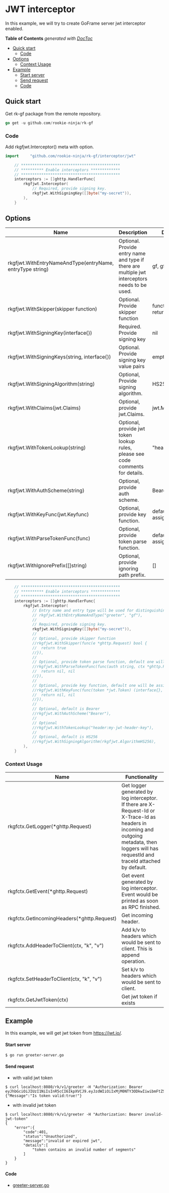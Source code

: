 # JWT interceptor
In this example, we will try to create GoFrame server jwt interceptor enabled.

<!-- START doctoc generated TOC please keep comment here to allow auto update -->
<!-- DON'T EDIT THIS SECTION, INSTEAD RE-RUN doctoc TO UPDATE -->
**Table of Contents**  *generated with [DocToc](https://github.com/thlorenz/doctoc)*

- [Quick start](#quick-start)
  - [Code](#code)
- [Options](#options)
  - [Context Usage](#context-usage)
- [Example](#example)
    - [Start server](#start-server)
    - [Send request](#send-request)
    - [Code](#code-1)

<!-- END doctoc generated TOC please keep comment here to allow auto update -->

## Quick start
Get rk-gf package from the remote repository.

```go
go get -u github.com/rookie-ninja/rk-gf
```

### Code
Add rkgfjwt.Interceptor() meta with option.

```go
import     "github.com/rookie-ninja/rk-gf/interceptor/jwt"
```
```go
    // ********************************************
    // ********** Enable interceptors *************
    // ********************************************
	interceptors := []ghttp.HandlerFunc{
        rkgfjwt.Interceptor(
			// Required, provide signing key.
			rkgfjwt.WithSigningKey([]byte("my-secret")),
        ),
    }
```

## Options
| Name | Description | Default Values |
| ---- | ---- | ---- |
| rkgfjwt.WithEntryNameAndType(entryName, entryType string) | Optional. Provide entry name and type if there are multiple jwt interceptors needs to be used. | gf, gf |
| rkgfjwt.WithSkipper(skipper function) | Optional. Provide skipper function | function always returns false |
| rkgfjwt.WithSigningKey(interface{}) | Required. Provide signing key | nil |
| rkgfjwt.WithSigningKeys(string, interface{}) | Optional. Provide signing key value pairs | empty |
| rkgfjwt.WithSigningAlgorithm(string) | Optional, Provide signing algorithm. | HS256 |
| rkgfjwt.WithClaims(jwt.Claims) | Optional, provide jwt.Claims. | jwt.MapClaims{} |
| rkgfjwt.WithTokenLookup(string) | Optional, provide jwt token lookup rules, please see code comments for details. | "header:Authorization" |
| rkgfjwt.WithAuthScheme(string) | Optional, provide auth scheme. | Bearer |
| rkgfjwt.WithKeyFunc(jwt.Keyfunc) | Optional, provide key function. | default function will be assigned. |
| rkgfjwt.WithParseTokenFunc(func) | Optional, provide token parse function. | default function will be assigned. | 
| rkgfjwt.WithIgnorePrefix([]string) | Optional, provide ignoring path prefix. | [] |

```go
    // ********************************************
    // ********** Enable interceptors *************
    // ********************************************
	interceptors := []ghttp.HandlerFunc{
		rkgfjwt.Interceptor(
			// Entry name and entry type will be used for distinguishing interceptors. Recommended.
			// rkgfjwt.WithEntryNameAndType("greeter", "gf"),
			//
			// Required, provide signing key.
			rkgfjwt.WithSigningKey([]byte("my-secret")),
			//
			// Optional, provide skipper function
			//rkgfjwt.WithSkipper(func(e *ghttp.Request) bool {
			//	return true
			//}),
			//
			// Optional, provide token parse function, default one will be assigned.
			//rkgfjwt.WithParseTokenFunc(func(auth string, ctx *ghttp.Request) (*jwt.Token, error) {
			//	return nil, nil
			//}),
			//
			// Optional, provide key function, default one will be assigned.
			//rkgfjwt.WithKeyFunc(func(token *jwt.Token) (interface{}, error) {
			//	return nil, nil
			//}),
			//
			// Optional, default is Bearer
			//rkgfjwt.WithAuthScheme("Bearer"),
			//
			// Optional
			//rkgfjwt.WithTokenLookup("header:my-jwt-header-key"),
			//
			// Optional, default is HS256
			//rkgfjwt.WithSigningAlgorithm(rkgfjwt.AlgorithmHS256),
		),
	}
```

### Context Usage
| Name | Functionality |
| ------ | ------ |
| rkgfctx.GetLogger(*ghttp.Request) | Get logger generated by log interceptor. If there are X-Request-Id or X-Trace-Id as headers in incoming and outgoing metadata, then loggers will has requestId and traceId attached by default. |
| rkgfctx.GetEvent(*ghttp.Request) | Get event generated by log interceptor. Event would be printed as soon as RPC finished. |
| rkgfctx.GetIncomingHeaders(*ghttp.Request) | Get incoming header. |
| rkgfctx.AddHeaderToClient(ctx, "k", "v") | Add k/v to headers which would be sent to client. This is append operation. |
| rkgfctx.SetHeaderToClient(ctx, "k", "v") | Set k/v to headers which would be sent to client. |
| rkgfctx.GetJwtToken(ctx) | Get jwt token if exists |

## Example
In this example, we will get jwt token from https://jwt.io/.

#### Start server
```shell script
$ go run greeter-server.go
```

#### Send request
- with valid jwt token

```shell script
$ curl localhost:8080/rk/v1/greeter -H "Authorization: Bearer eyJhbGciOiJIUzI1NiIsInR5cCI6IkpXVCJ9.eyJzdWIiOiIxMjM0NTY3ODkwIiwibmFtZSI6IkpvaG4gRG9lIiwiaWF0IjoxNTE2MjM5MDIyfQ.EpM5XBzTJZ4J8AfoJEcJrjth8pfH28LWdjLo90sYb9g"
{"Message":"Is token valid:true!"}
```

- with invalid jwt token

```shell script
$ curl localhost:8080/rk/v1/greeter -H "Authorization: Bearer invalid-jwt-token"
{
    "error":{
        "code":401,
        "status":"Unauthorized",
        "message":"invalid or expired jwt",
        "details":[
            "token contains an invalid number of segments"
        ]
    }
}
```

#### Code
- [greeter-server.go](greeter-server.go)
